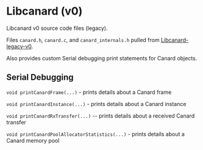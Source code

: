 # Libcanard (v0)

Libcanard v0 source code files (legacy).

Files `canard.h`, `canard.c`, and `canard_internals.h` pulled from [Libcanard-legacy-v0](https://github.com/UAVCAN/libcanard/tree/legacy-v0).

Also provides custom Serial debugging print statements for Canard objects.

## Serial Debugging

`void printCanardFrame(...)` - prints details about a Canard frame

`void printCanardInstance(...)` - prints details about a Canard instance

`void printCanardRxTransfer(...)` -- prints details about a received Canard transfer

`void printCanardPoolAllocatorStatistics(...)` - prints details about a Canard memory pool
